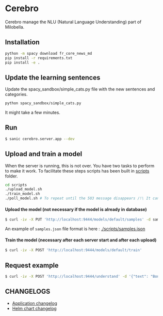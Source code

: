 # Cerebro

Cerebro manage the NLU (Natural Language Understanding) part of Milobella.

## Installation
```bash
python -m spacy download fr_core_news_md
pip install -r requirements.txt
pip install -e .
```

## Update the learning sentences
Update the spacy_sandbox/simple_cats.py file with the new sentences and categories.

```bash
python spacy_sandbox/simple_cats.py
```

It might take a few minutes.

## Run
```bash
$ sanic cerebro.server.app --dev
```

## Upload and train a model
When the server is running, this is not over. You have two tasks to perform to make it work.
To facilitate these steps scripts has been built in [scripts]() folder.
```bash
cd scripts
./upload_model.sh
./train_model.sh
./poll_model.sh # To repeat until the 503 message disappears /!\ It can take several minutes
```

#### Upload the model (not necessary if the model is already in database)
```bash
$ curl -iv -X PUT 'http://localhost:9444/models/default/samples' -d samples.json
```
An example of ``samples.json`` file format is here : [./scripts/samples.json](./scripts/samples.json)

#### Train the model (necessary after each server start and after each upload)
```bash
$ curl -iv -X POST 'http://localhost:9444/models/default/train'
```

## Request example
```bash
$ curl -iv -X POST 'http://localhost:9444/understand' -d '{"text": "Bonjour"}'
```

## CHANGELOGS
- [Application changelog](./CHANGELOG.md)
- [Helm chart changelog](./helm/cerebro/CHANGELOG.md)
